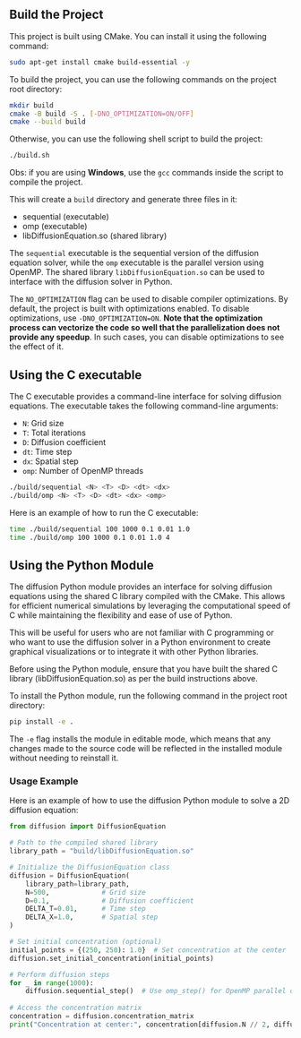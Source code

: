 
## Build the Project
This project is built using CMake. You can install it using the following command:

```bash
sudo apt-get install cmake build-essential -y
```

To build the project, you can use the following commands on the project root directory:
```bash
mkdir build
cmake -B build -S . [-DNO_OPTIMIZATION=ON/OFF]
cmake --build build
```

Otherwise, you can use the following shell script to build the project:
```bash
./build.sh
```

Obs: if you are using __Windows__, use the `gcc` commands inside the script to compile the project.

This will create a `build` directory and generate three files in it:
- sequential (executable)
- omp (executable)
- libDiffusionEquation.so (shared library)

The `sequential` executable is the sequential version of the diffusion equation solver, while the `omp` executable is the parallel version using OpenMP. The shared library `libDiffusionEquation.so` can be used to interface with the diffusion solver in Python.

The `NO_OPTIMIZATION` flag can be used to disable compiler optimizations. By default, the project is built with optimizations enabled. To disable optimizations, use `-DNO_OPTIMIZATION=ON`. **Note that the optimization process can vectorize the code so well that the parallelization does not provide any speedup**. In such cases, you can disable optimizations to see the effect of it.

## Using the C executable
The C executable provides a command-line interface for solving diffusion equations. The executable takes the following command-line arguments:

- `N`: Grid size
- `T`: Total iterations
- `D`: Diffusion coefficient
- `dt`: Time step
- `dx`: Spatial step
- `omp`: Number of OpenMP threads

```bash
./build/sequential <N> <T> <D> <dt> <dx>
./build/omp <N> <T> <D> <dt> <dx> <omp>
```

Here is an example of how to run the C executable:
```bash
time ./build/sequential 100 1000 0.1 0.01 1.0
time ./build/omp 100 1000 0.1 0.01 1.0 4
```

## Using the Python Module
The diffusion Python module provides an interface for solving diffusion equations using the shared C library compiled with the CMake. This allows for efficient numerical simulations by leveraging the computational speed of C while maintaining the flexibility and ease of use of Python.

This will be useful for users who are not familiar with C programming or who want to use the diffusion solver in a Python environment to create graphical visualizations or to integrate it with other Python libraries.

Before using the Python module, ensure that you have built the shared C library (libDiffusionEquation.so) as per the build instructions above.

To install the Python module, run the following command in the project root directory:
```bash
pip install -e .
```

The `-e` flag installs the module in editable mode, which means that any changes made to the source code will be reflected in the installed module without needing to reinstall it.

### Usage Example
Here is an example of how to use the diffusion Python module to solve a 2D diffusion equation:

```python
from diffusion import DiffusionEquation

# Path to the compiled shared library
library_path = "build/libDiffusionEquation.so"

# Initialize the DiffusionEquation class
diffusion = DiffusionEquation(
    library_path=library_path,
    N=500,             # Grid size
    D=0.1,             # Diffusion coefficient
    DELTA_T=0.01,      # Time step
    DELTA_X=1.0,       # Spatial step
)

# Set initial concentration (optional)
initial_points = {(250, 250): 1.0}  # Set concentration at the center
diffusion.set_initial_concentration(initial_points)

# Perform diffusion steps
for _ in range(1000):
    diffusion.sequential_step()  # Use omp_step() for OpenMP parallel computation
    
# Access the concentration matrix
concentration = diffusion.concentration_matrix
print("Concentration at center:", concentration[diffusion.N // 2, diffusion.N // 2])
```
